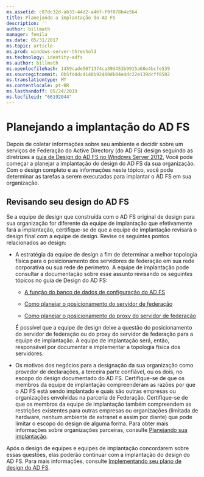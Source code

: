 ```yaml
---
ms.assetid: c87dc32d-ab33-44d2-a46f-f9f878b4e5b4
title: Planejando a implantação do AD FS
description: ''
author: billmath
manager: femila
ms.date: 05/31/2017
ms.topic: article
ms.prod: windows-server-threshold
ms.technology: identity-adfs
ms.author: billmath
ms.openlocfilehash: 1459cade5071374ca39d453b9915a68e4bcfe539
ms.sourcegitcommit: 0b5fd4dc4148b92480db04e4dc22e139dcff8582
ms.translationtype: MT
ms.contentlocale: pt-BR
ms.lasthandoff: 05/24/2019
ms.locfileid: "66192044"
---
```

# <a name="planning-to-deploy-ad-fs"></a>Planejando a implantação do AD FS


Depois de coletar informações sobre seu ambiente e decidir sobre um serviços de Federação do Active Directory \(do AD FS\) design seguindo as diretrizes a [guia de Design do AD FS no Windows Server 2012](https://technet.microsoft.com/library/dd807036.aspx), Você pode começar a planejar a implantação do design do AD FS da sua organização. Com o design completo e as informações neste tópico, você pode determinar as tarefas a serem executadas para implantar o AD FS em sua organização.  
  
## <a name="reviewing-your-ad-fs-design"></a>Revisando seu design do AD FS  
Se a equipe de design que construída com o AD FS original de design para sua organização for diferente da equipe de implantação que efetivamente fará a implantação, certifique-se de que a equipe de implantação revisará o design final com a equipe de design. Revise os seguintes pontos relacionados ao design:  
  
-   A estratégia da equipe de design a fim de determinar a melhor topologia física para o posicionamento dos servidores de federação em sua rede corporativa ou sua rede de perímetro. A equipe de implantação pode consultar a documentação sobre esse assunto revisando os seguintes tópicos no guia de Design do AD FS:  
  
    -   [A função do banco de dados de configuração do AD FS](../../ad-fs/technical-reference/The-Role-of-the-AD-FS-Configuration-Database.md)  
  
    -   [Como planejar o posicionamento do servidor de federação](https://technet.microsoft.com/library/dd807069.aspx)  
  
    -   [Como planejar o posicionamento do proxy do servidor de federação](https://technet.microsoft.com/library/dd807130.aspx)  
  
    É possível que a equipe de design deixe a questão do posicionamento do servidor de federação ou do proxy do servidor de federação para a equipe de implantação. A equipe de implantação será, então, responsável por documentar e implementar a topologia física dos servidores.  
  
-   Os motivos dos negócios para a designação da sua organização como provedor de declarações, a terceira parte confiável, ou os dois, no escopo do design documentado do AD FS. Certifique-se de que os membros da equipe de implantação compreenderam as razões por que o AD FS está sendo implantado e quais são outras empresas ou organizações envolvidas na parceria de Federação. Certifique-se de que os membros da equipe de implantação também compreendem as restrições existentes para outras empresas ou organizações \(limitada de hardware, nenhum ambiente de extranet e assim por diante\) que pode limitar o escopo do design de alguma forma. Para obter mais informações sobre organizações parceiras, consulte [Planejando sua implantação](https://technet.microsoft.com/library/dd807083.aspx).  
  
Após o design de equipes e equipes de implantação concordarem sobre essas questões, elas poderão continuar com a implantação do design do AD FS. Para mais informações, consulte [Implementando seu plano de design do AD FS](Implementing-Your-AD-FS-Design-Plan.md).  
